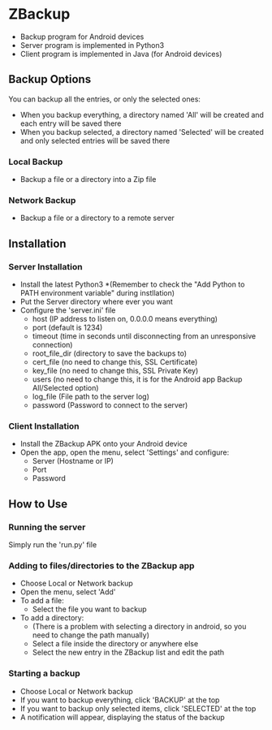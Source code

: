 # ZBackup
- Backup program for Android devices
- Server program is implemented in Python3
- Client program is implemented in Java (for Android devices)

## Backup Options
You can backup all the entries, or only the selected ones:
- When you backup everything, a directory named 'All' will be created and each entry will be saved there
- When you backup selected, a directory named 'Selected' will be created and only selected entries will be saved there

### Local Backup
- Backup a file or a directory into a Zip file

### Network Backup
- Backup a file or a directory to a remote server

## Installation

### Server Installation
- Install the latest Python3
	*(Remember to check the "Add Python to PATH environment variable" during instllation)
- Put the Server directory where ever you want
- Configure the 'server.ini' file
	- host (IP address to listen on, 0.0.0.0 means everything)
	- port (default is 1234)
	- timeout (time in seconds until disconnecting from an unresponsive connection)
	- root\_file\_dir (directory to save the backups to)
	- cert\_file (no need to change this, SSL Certificate)
	- key\_file (no need to change this, SSL Private Key)
	- users (no need to change this, it is for the Android app Backup All/Selected option)
	- log\_file (File path to the server log)
	- password (Password to connect to the server)

### Client Installation
- Install the ZBackup APK onto your Android device
- Open the app, open the menu, select 'Settings' and configure:
	-	Server (Hostname or IP)
	- Port
	- Password

## How to Use

### Running the server
Simply run the 'run.py' file

### Adding to files/directories to the ZBackup app
- Choose Local or Network backup
- Open the menu, select 'Add'
- To add a file:
	- Select the file you want to backup
- To add a directory:
	- (There is a problem with selecting a directory in android, so you need to change the path manually)
	- Select a file inside the directory or anywhere else
	- Select the new entry in the ZBackup list and edit the path

### Starting a backup
- Choose Local or Network backup
- If you want to backup everything, click 'BACKUP' at the top
- If you want to backup only selected items, click 'SELECTED' at the top
- A notification will appear, displaying the status of the backup
